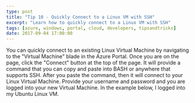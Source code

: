 ```yaml
---
type: post
title: "Tip 10 - Quickly Connect to a Linux VM with SSH"
excerpt: "Learn how to quickly connect to a Linux VM with SSH"
tags: [azure, windows, portal, cloud, developers, tipsandtricks]
date: 2017-09-04 17:00:00
---
```



You can quickly connect to an existing Linux Virtual Machine by navigating to the "Virtual Machine" blade in the Azure Portal. Once you are on the page, click the "Connect" button at the top of the page. It will provide a command that you can copy and paste into BASH or anywhere that supports SSH. After you paste the command, then it will connect to your Linux Virtual Machine. Provide your username and password and you are logged into your new Virtual Machine. In the example below, I logged into my Ubuntu Linux VM. 

<img :src="$withBase('/files/azuretip10.gif')">
